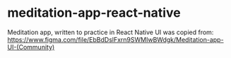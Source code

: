 # meditation-app-react-native
Meditation app, written to practice in React Native
UI was copied from:
https://www.figma.com/file/EbBdDslFxrn9SWMIwBWdgk/Meditation-app-UI-(Community)
